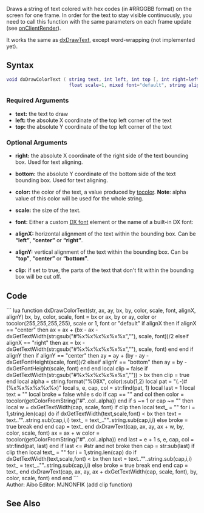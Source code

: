 Draws a string of text colored with hex codes (in \#RRGGBB format) on the screen for one frame. In order for the text to stay visible continuously, you need to call this function with the same parameters on each frame update (see [onClientRender](/docs/onclientrender.md "wikilink")).

It works the same as [dxDrawText](/docs/dxdrawtext.md "wikilink"), except word-wrapping (not implemented yet).

Syntax
------

``` lua
void dxDrawColorText ( string text, int left, int top [, int right=left, int bottom=top, int color=white, 
                       float scale=1, mixed font="default", string alignX="left", string alignY="top", string clip="false" ] )
```

### Required Arguments

-   **text:** the text to draw
-   **left:** the absolute X coordinate of the top left corner of the text
-   **top:** the absolute Y coordinate of the top left corner of the text

### Optional Arguments

-   **right:** the absolute X coordinate of the right side of the text bounding box. Used for text aligning.
-   **bottom:** the absolute Y coordinate of the bottom side of the text bounding box. Used for text aligning.
-   **color:** the color of the text, a value produced by [tocolor](/docs/tocolor.md "wikilink"). **Note**: alpha value of this color will be used for the whole string.
-   **scale:** the size of the text.
-   **font:** Either a custom [DX font](/docs/dx_font.md "wikilink") element or the name of a built-in DX font:

-   **alignX:** horizontal alignment of the text within the bounding box. Can be **“left”**, **“center”** or **“right”**.
-   **alignY:** vertical alignment of the text within the bounding box. Can be **“top”**, **“center”** or **“bottom”**.
-   **clip:** if set to true, the parts of the text that don't fit within the bounding box will be cut off.

Code
----

<section name="Function source" class="both" show="true">
``` lua
function dxDrawColorText(str, ax, ay, bx, by, color, scale, font, alignX, alignY)
  bx, by, color, scale, font = bx or ax, by or ay, color or tocolor(255,255,255,255), scale or 1, font or "default"
  if alignX then
    if alignX == "center" then
      ax = ax + (bx - ax - dxGetTextWidth(str:gsub("#%x%x%x%x%x%x",""), scale, font))/2
    elseif alignX == "right" then
      ax = bx - dxGetTextWidth(str:gsub("#%x%x%x%x%x%x",""), scale, font)
    end
  end
  if alignY then
    if alignY == "center" then
      ay = ay + (by - ay - dxGetFontHeight(scale, font))/2
    elseif alignY == "bottom" then
      ay = by - dxGetFontHeight(scale, font)
    end
  end
   local clip = false
   if dxGetTextWidth(str:gsub("#%x%x%x%x%x%x","")) > bx then clip = true end
  local alpha = string.format("%08X", color):sub(1,2)
  local pat = "(.-)#(%x%x%x%x%x%x)"
  local s, e, cap, col = str:find(pat, 1)
  local last = 1
  local text = ""
  local broke = false
  while s do
    if cap == "" and col then color = tocolor(getColorFromString("#"..col..alpha)) end
    if s ~= 1 or cap ~= "" then
      local w = dxGetTextWidth(cap, scale, font)
           if clip then
                local text_ = ""
                 for i = 1,string.len(cap) do
                  if dxGetTextWidth(text,scale,font) < bx then
                  text = text..""..string.sub(cap,i,i)
                  text_ = text_..""..string.sub(cap,i,i)
                  else
                  broke = true
                   break
                  end
                 end
                 cap = text_
                end
      dxDrawText(cap, ax, ay, ax + w, by, color, scale, font)
      ax = ax + w
      color = tocolor(getColorFromString("#"..col..alpha))
    end
    last = e + 1
    s, e, cap, col = str:find(pat, last)
  end
  if last <= #str and not broke then
    cap = str:sub(last)
                   if clip then
                local text_ = ""
                 for i = 1,string.len(cap) do
                  if dxGetTextWidth(text,scale,font) < bx then
                  text = text..""..string.sub(cap,i,i)
                  text_ = text_..""..string.sub(cap,i,i)
                  else
                  broke = true
                   break
                  end
                 end
                 cap = text_
                end
    dxDrawText(cap, ax, ay, ax + dxGetTextWidth(cap, scale, font), by, color, scale, font)
  end
end
```

</section>
Author: Aibo Editor: MJNONFIK (add clip function)

See Also
--------
